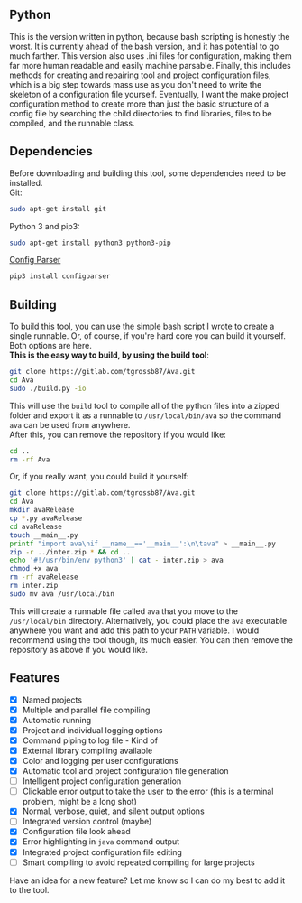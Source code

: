 ## Python ##
This is the version written in python, because bash scripting is honestly the worst.  It is currently ahead of the bash version, and it has potential to go much farther.  This version also 
uses .ini files for configuration, making them far more human readable and easily machine parsable.  Finally, this includes methods for creating and repairing tool and project configuration files, which 
is a big step towards mass use as you don't need to write the skeleton of a configuration file yourself.  Eventually, I want the make project configuration method to create more than just the basic structure 
of a config file by searching the child directories to find libraries, files to be compiled, and the runnable class.

## Dependencies ##
Before downloading and building this tool, some dependencies need to be installed.<br/>
Git:
```bash
sudo apt-get install git
```
Python 3 and pip3:
```bash
sudo apt-get install python3 python3-pip
```
<a href="https://docs.python.org/3/library/configparser.html">Config Parser</a>
```bash
pip3 install configparser
```

## Building ##
To build this tool, you can use the simple bash script I wrote to create a single runnable. Or, of course, if you're hard core you can build it yourself. Both options 
are here.<br/>
**This is the easy way to build, by using the build tool**:
```bash
git clone https://gitlab.com/tgrossb87/Ava.git
cd Ava
sudo ./build.py -io
```
This will use the `build` tool to compile all of the python files into a zipped folder and export it as a runnable to `/usr/local/bin/ava` so the command `ava` can be used from anywhere.<br/>
After this, you can remove the repository if you would like:
```bash
cd ..
rm -rf Ava
```
Or, if you really want, you could build it yourself:
```bash
git clone https://gitlab.com/tgrossb87/Ava.git
cd Ava
mkdir avaRelease
cp *.py avaRelease
cd avaRelease
touch __main__.py
printf "import ava\nif __name__=='__main__':\n\tava" > __main__.py
zip -r ../inter.zip * && cd ..
echo '#!/usr/bin/env python3' | cat - inter.zip > ava
chmod +x ava
rm -rf avaRelease
rm inter.zip
sudo mv ava /usr/local/bin
```
This will create a runnable file called `ava` that you move to the `/usr/local/bin` directory. Alternatively, you could place the `ava` executable anywhere you want and add this path 
to your `PATH` variable. I would recommend using the tool though, its much easier.  You can then remove the repository as above if you would like.

## Features ##
- [X] Named projects
- [X] Multiple and parallel file compiling
- [X] Automatic running
- [X] Project and individual logging options
- [X] Command piping to log file - Kind of
- [X] External library compiling available
- [X] Color and logging per user configurations
- [X] Automatic tool and project configuration file generation
- [ ] Intelligent project configuration generation
- [ ] Clickable error output to take the user to the error (this is a terminal problem, might be a long shot)
- [X] Normal, verbose, quiet, and silent output options
- [ ] Integrated version control (maybe)
- [X] Configuration file look ahead
- [X] Error highlighting in `java` command output
- [X] Integrated project configuration file editing
- [ ] Smart compiling to avoid repeated compiling for large projects

Have an idea for a new feature? Let me know so I can do my best to add it to the tool.

